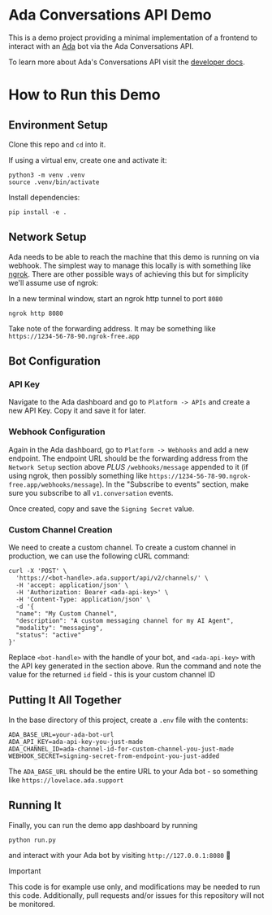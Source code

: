 # Ada Conversations API Demo

This is a demo project providing a minimal implementation of a frontend to interact with an [Ada](https://ada.cx) bot via the Ada Conversations API.

To learn more about Ada's Conversations API visit the [developer docs](https://developers.ada.cx/reference/conversations/overview).

# How to Run this Demo

## Environment Setup

Clone this repo and `cd` into it.

If using a virtual env, create one and activate it:

```
python3 -m venv .venv
source .venv/bin/activate
```

Install dependencies:
```
pip install -e .
```

## Network Setup

Ada needs to be able to reach the machine that this demo is running on via webhook. The simplest way to manage this locally is with something like [ngrok](https://https://ngrok.com/). There are other possible ways of achieving this but for simplicity we'll assume use of ngrok:

In a new terminal window, start an ngrok http tunnel to port `8080` 

```
ngrok http 8080
```

Take note of the forwarding address. It may be something like `https://1234-56-78-90.ngrok-free.app`

## Bot Configuration

### API Key

Navigate to the Ada dashboard and go to `Platform -> APIs` and create a new API Key. Copy it and save it for later.

### Webhook Configuration

Again in the Ada dashboard, go to `Platform -> Webhooks` and add a new endpoint. The endpoint URL should be the forwarding address from the `Network Setup` section above *PLUS* `/webhooks/message` appended to it (if using ngrok, then possibly something like `https://1234-56-78-90.ngrok-free.app/webhooks/message`). In the "Subscribe to events" section, make sure you subscribe to all `v1.conversation` events.

Once created, copy and save the `Signing Secret` value.

### Custom Channel Creation

We need to create a custom channel. To create a custom channel in production, we can use the following cURL command:

```
curl -X 'POST' \
  'https://<bot-handle>.ada.support/api/v2/channels/' \
  -H 'accept: application/json' \
  -H 'Authorization: Bearer <ada-api-key>' \
  -H 'Content-Type: application/json' \
  -d '{
  "name": "My Custom Channel",
  "description": "A custom messaging channel for my AI Agent",
  "modality": "messaging",
  "status": "active"
}'
```

Replace `<bot-handle>` with the handle of your bot, and `<ada-api-key>` with the API key generated in the section above. Run the command and note the value for the returned `id` field - this is your custom channel ID

## Putting It All Together

In the base directory of this project, create a `.env` file with the contents:

```
ADA_BASE_URL=your-ada-bot-url
ADA_API_KEY=ada-api-key-you-just-made
ADA_CHANNEL_ID=ada-channel-id-for-custom-channel-you-just-made
WEBHOOK_SECRET=signing-secret-from-endpoint-you-just-added
```

The `ADA_BASE_URL` should be the entire URL to your Ada bot - so something like `https://lovelace.ada.support`

## Running It

Finally, you can run the demo app dashboard by running
```
python run.py
```

and interact with your Ada bot by visiting `http://127.0.0.1:8080` 🎉

> [!IMPORTANT]
> This code is for example use only, and modifications may be needed to run this code. Additionally, pull requests and/or issues for this repository will not be monitored.
